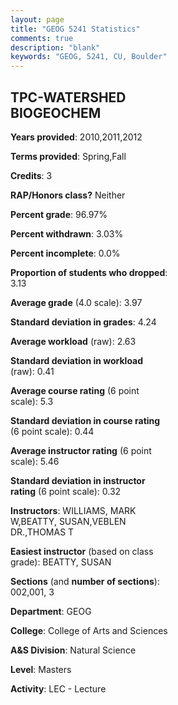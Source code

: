 ```yaml
---
layout: page
title: "GEOG 5241 Statistics"
comments: true
description: "blank"
keywords: "GEOG, 5241, CU, Boulder"
--- 
```

<head>
<script src="https://ajax.googleapis.com/ajax/libs/jquery/2.1.3/jquery.min.js"></script>
<script src="https://dl.dropboxusercontent.com/s/pc42nxpaw1ea4o9/highcharts.js?dl=0"></script>
<!-- <script src="../assets/js/highcharts.js"></script> -->
<style type="text/css">@font-face {
	font-family: "Bebas Neue";
	src: url(https://www.filehosting.org/file/details/544349/BebasNeue%20Regular.otf) format("opentype");
	}
	h1.Bebas { 
		font-family: "Bebas Neue", Verdana, Tahoma;
	}
</style>
</head>
<body>
	<div id="container" style="float: right; width: 45%; height: 88%; margin-left: 2.5%; margin-right: 2.5%;"></div>
	<script language="JavaScript">
		$(document).ready(function() {
		var chart = {type: 'column'};
		var title = {text: 'Grade Distribution'};
		var xAxis = {categories: ['A','B','C','D','F'],crosshair: true};
		var yAxis = {min: 0,title: {text: 'Percentage'}};
		var tooltip = {headerFormat: '<center><b><span style="font-size:20px">{point.key}</span></b></center>',
		               pointFormat: '<td style="padding:0"><b>{point.y:.1f}%</b></td>',
		               footerFormat: '</table>',shared: true,useHTML: true};
		var plotOptions = {column: {pointPadding: 0.0,borderWidth: 0}};  
		var credits = {enabled: false};var series= [{name: 'Percent',data: [100.0,0.0,0.0,0.0,0.0,]}];
		var json = {};
		json.chart = chart;
		json.title = title;
		json.tooltip = tooltip;
		json.xAxis = xAxis;
		json.yAxis = yAxis;  
		json.series = series;
		json.plotOptions = plotOptions;  
		json.credits = credits;
		$('#container').highcharts(json);
	});
	</script>
</body>
			   
## TPC-WATERSHED BIOGEOCHEM

**Years provided**: 2010,2011,2012

**Terms provided**: Spring,Fall

**Credits**: 3

**RAP/Honors class?** Neither

**Percent grade**: 96.97%

**Percent withdrawn**: 3.03%

**Percent incomplete**: 0.0%

**Proportion of students who dropped**: 3.13

**Average grade** (4.0 scale): 3.97

**Standard deviation in grades**: 4.24

**Average workload** (raw): 2.63

**Standard deviation in workload** (raw): 0.41

**Average course rating** (6 point scale): 5.3

**Standard deviation in course rating** (6 point scale): 0.44

**Average instructor rating** (6 point scale): 5.46

**Standard deviation in instructor rating** (6 point scale): 0.32

**Instructors**: WILLIAMS, MARK W,BEATTY, SUSAN,VEBLEN DR.,THOMAS T

**Easiest instructor** (based on class grade): BEATTY, SUSAN

**Sections** (and **number of sections**): 002,001, 3

**Department**: GEOG

**College**: College of Arts and Sciences

**A&S Division**: Natural Science

**Level**: Masters

**Activity**: LEC - Lecture